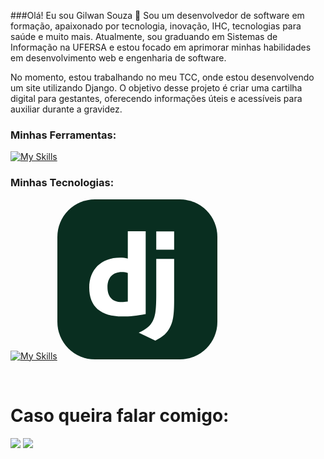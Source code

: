 
###Olá! Eu sou Gilwan Souza 👋
Sou um desenvolvedor de software em formação, apaixonado por tecnologia, inovação, IHC, tecnologias para saúde e muito mais. Atualmente, sou graduando em Sistemas de Informação na UFERSA e estou focado em aprimorar minhas habilidades em desenvolvimento web e engenharia de software.

No momento, estou trabalhando no meu TCC, onde estou desenvolvendo um site utilizando Django. O objetivo desse projeto é criar uma cartilha digital para gestantes, oferecendo informações úteis e acessíveis para auxiliar durante a gravidez.

### Minhas Ferramentas:

[![My Skills](https://skillicons.dev/icons?i=vscode,github,spring,django)](https://skillicons.dev)

### Minhas Tecnologias:

[![My Skills](https://skillicons.dev/icons?i=html,css,py,java,mongodb,postgres)](https://skillicons.dev)<svg width="256" height="256" viewBox="0 0 256 256" fill="none" xmlns="http://www.w3.org/2000/svg">
<rect width="256" height="256" rx="60" fill="#092E20"/>
<path d="M112.689 51H141.304V183.45C126.625 186.237 115.848 187.352 104.143 187.352C69.2093 187.351 51 171.559 51 141.271C51 112.098 70.3253 93.1471 100.24 93.1471C104.885 93.1471 108.415 93.5175 112.689 94.6323V51ZM112.689 117.671C109.345 116.558 106.558 116.186 103.028 116.186C88.5346 116.186 80.1725 125.105 80.1725 140.712C80.1725 155.95 88.163 164.311 102.842 164.311C105.999 164.311 108.602 164.125 112.689 163.569V117.671Z" fill="white"/>
<path d="M186.826 95.1893V161.522C186.826 184.378 185.154 195.34 180.137 204.817C175.491 213.923 169.359 219.682 156.724 226L130.153 213.364C142.788 207.419 148.92 202.218 152.821 194.225C156.91 186.05 158.212 176.573 158.212 151.675V95.1893H186.826ZM158.212 51.1519H186.826V80.5102H158.212V51.1519Z" fill="white"/>
</svg>

<br>

# Caso queira falar comigo:

<div> 
  <a href = "mailto:gilwansanttos@gmail.com"><img src="https://img.shields.io/badge/-Gmail-%23333?style=for-the-badge&logo=gmail&logoColor=white" target="_blank"></a>
  <a href="https://www.linkedin.com/in/gilwan-souza-aa1026220/" target="_blank"><img src="https://img.shields.io/badge/-LinkedIn-%230077B5?style=for-the-badge&logo=linkedin&logoColor=white" target="_blank"></a>
</div>
